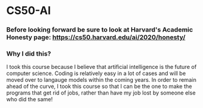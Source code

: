 # CS50-AI

### Before looking forward be sure to look at Harvard's Academic Honesty page: https://cs50.harvard.edu/ai/2020/honesty/

### Why I did this?

I took this course because I believe that artificial intelligence is the future of computer science. Coding is relatively easy in a lot of cases and will be moved over to langauge models within the coming years. In order to remain ahead of the curve, I took this course so that I can be the one to make the programs that get rid of jobs, rather than have my job lost by someone else who did the same!
